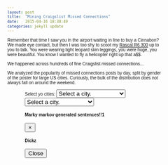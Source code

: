 ```yaml
---
layout: post
title:  "Mining Craigslist Missed Connections"
date:   2015-04-16 18:38:49
categories: jekyll update
---
```


Remember that time I saw you in the airport waiting in line to buy a Cinnabon?
We made eye contact, but then I was too shy to scoot my [Rascal R6 300](http://www.scootaround.com/files/manuals/electricmobility/Electric%20Mobility%20Rascal%20R6%20300,%20R6%20300HD%20Scooter%20Owner%27s%20Manual.pdf "In Ferrari-red.") up to you to talk.
You were wearing tight leopard skin leggings, you were huge, you were beautiful.
You know I wanted to fly a helicopter right up that a$$.


We happened across hundreds of fine Craigslist missed connections...


We analyzed the popularity of missed connections posts by day, split by gender of the poster for large US cities.
Curiously, the bulk of the distribution does not always fall on around the weekend.
<!-- Ugly D3 code from here on out. -->
<dd>
<meta charset="utf-8">
<!-- BOOTSTRAP, JQUERY, D3 -->
<script src="https://ajax.googleapis.com/ajax/libs/jquery/2.1.3/jquery.min.js"></script>
<script src="https://maxcdn.bootstrapcdn.com/bootstrap/3.3.4/js/bootstrap.min.js"></script>
<script src="http://d3js.org/d3.v3.min.js"></script>
<script src="http://labratrevenge.com/d3-tip/javascripts/d3.tip.v0.6.3.js"></script>

<link rel="stylesheet" href="https://maxcdn.bootstrapcdn.com/bootstrap/3.3.4/css/bootstrap.min.css">
<style>
body {
  font: 10px sans-serif;
}
.axis path,
.axis line {
  fill: none;
  stroke: #000;
  shape-rendering: crispEdges;
}

.bar:hover {
  fill: orangered ;
}

.x.axis path {
  display: none;
}

.d3-tip {
  line-height: 1;
  font-weight: bold;
  padding: 12px;
  background: rgba(0, 0, 0, 0.8);
  color: #fff;
  border-radius: 2px;
}

/* Creates a small triangle extender for the tooltip */
.d3-tip:after {
  box-sizing: border-box;
  display: inline;
  font-size: 10px;
  width: 100%;
  line-height: 1;
  color: rgba(0, 0, 0, 0.8);
  content: "\25BC";
  position: absolute;
  text-align: center;
}

/* Style northward tooltips differently */
.d3-tip.n:after {
  margin: -1px 0 0 0;
  top: 100%;
  left: 0;
}
</style>
<div class = "container-fluid" id="top-padded">
  Select yo cities: <select id="select-city">
  <option value="">Select a city.</option>
  <option value="Total">Total</option>
  <option value="atlanta">Atlanta</option>
  <option value="austin">Austin</option>
  <option value="boston">Boston</option>
  <option value="chicago">Windy Shitty (Chicago)</option>
  <option value="dallas">Dallas</option>
  <option value="denver">Denver</option>
  <option value="detroit">Detroit</option>
  <option value="houston">Houston</option>
  <option value="lasvegas">Las Vegas</option>
  <option value="losangeles">Los Angeles</option>
  <option value="miami">Miasma</option>
  <option value="minneapolis">Minneapolis</option>
  <option value="newyork">New York</option>
  <option value="orangecounty">Orange County</option>
  <option value="philadelphia">Philadelphia</option>
  <option value="phoenix">Phoenix</option>
  <option value="portland">Portland</option>
  <option value="raleigh">Raleigh</option>
  <option value="sacramento">Sacramento</option>
  <option value="sandiego">Sand Diego</option>
  <option value="seattle">Seattle</option>
  <option value="sfbay">Man Bay (Bay Area)</option>
  <option value="washingtondc"> Washington DC </option>
</select>
<select id="select-city1">
  <option value="">Select a city.</option>
  <option value="Total">Total</option>
  <option value="atlanta">Atlanta</option>
  <option value="austin">Austin</option>
  <option value="boston">Boston</option>
  <option value="chicago">Windy Shitty (Chicago)</option>
  <option value="dallas">Dallas</option>
  <option value="denver">Denver</option>
  <option value="detroit">Detroit</option>
  <option value="houston">Houston</option>
  <option value="lasvegas">Las Vegas</option>
  <option value="losangeles">Los Angeles</option>
  <option value="miami">Miasma</option>
  <option value="minneapolis">Minneapolis</option>
  <option value="newyork">New York</option>
  <option value="orangecounty">Orange County</option>
  <option value="philadelphia">Philadelphia</option>
  <option value="phoenix">Phoenix</option>
  <option value="portland">Portland</option>
  <option value="raleigh">Raleigh</option>
  <option value="sacramento">Sacramento</option>
  <option value="sandiego">Sand Diego</option>
  <option value="seattle">Seattle</option>
  <option value="sfbay">Man Bay (Bay Area)</option>
  <option value="washingtondc"> Washington DC </option>
</select>
<div id="poopchute">
  <div class="row" id="funk_row">
    <div class="col-sm-12">
      <div id="chute_female" class="panel panel-default">
      </div>
    </div>
  </div>
  <div class="row" id="funk_row">
    <div class="col-sm-12">
      <div id="chute_male" class="panel panel-default">
      </div>
    </div>
  </div>
  <div class="row" id="funk_row">
    <div class="col-sm-12">
      <div id="chute_trans" class="panel panel-default">
      </div>
    </div>
  </div>
</div>
<div id="dickchute">
  <div class="row" id="funk_row">
    <div class="col-sm-6">
      <div id="pbod1" class="panel panel-default">
        <div class="panel-body1">
        </div>
      </div>
    </div>
    <div class="col-sm-6">
      <div id="pbod2" class="panel panel-default">
        <div class="panel-body2">
        </div>
      </div>
    </div>
  </div>
</div>
<h4>Marky markov generated sentences!!1</h4>
<div id="markov-city1">
</div>
<div id="markov-city2">
</div>
</div>
<!-- Button trigger modal -->

<!-- Modal -->
<div class="modal fade" id="myModal" tabindex="-1" role="dialog" aria-labelledby="myModalLabel" aria-hidden="true">
  <div class="modal-dialog">
    <div class="modal-content">
      <div class="modal-header">
        <button type="button" class="close" data-dismiss="modal" aria-label="Close"><span aria-hidden="true">&times;</span></button>
        <h4 class="modal-title" id="myModalLabel">Dickz</h4>
      </div>
      <div class="modal-body">
      </div>
      <div class="modal-footer">
        <button type="button" class="btn btn-default" data-dismiss="modal">Close</button>
      </div>
    </div>
  </div>
</div>
<script>
var something_drawn = false;
$( window ).resize(function() {
  if (something_drawn) {
    $('div#chute_male').empty();
    $('div#chute_female').empty();
    $('div#chute_trans').empty();
    barchart('/data/dookie_craigslist/male_days.csv', '#chute_male', 'Male')
    barchart('/data/dookie_craigslist/female_days.csv', '#chute_female', 'Female')
    barchart('/data/dookie_craigslist/transgender_days.csv', '#chute_trans', 'Transgender')
  }
});

$("#select-city").change(city_dropdown);
$("#select-city1").change(city_dropdown);
// hide that ug shi
d3.select('#pbod1').style('display', 'none').style('cursor', 'pointer').on('click', click_dick)
d3.select('#pbod2').style('display', 'none').style('cursor', 'pointer').on('click', click_dick)
d3.select('#chute_male').style('display', 'none')
d3.select('#chute_female').style('display', 'none')
d3.select('#chute_trans').style('display', 'none')
var city1 = "", city2 = "";

var margin = {top: 40, right: 20, bottom: 30, left: 40},
    width = 560 - margin.left - margin.right,
    height = 300 - margin.top - margin.bottom;

var formatPercent = d3.format(".0%");

var tip = d3.tip()
  .attr('class', 'd3-tip')
  .offset([-10, 0])
  .html(function(d) {
    return "<strong>Frequency:</strong> <span style='color:lightgray'>" + (d.value*100).toFixed(2) + "%</span>"+"<br/><strong>Count:</strong> <span style='color:lightgray'>" + d.count + "</span>";
  })

function click_dick(){
  // Modal
  $('#myModal').modal('show')
  var temp_city = ""
  if (this.id === 'pbod1') {
    temp_city = city1;
  } else {
    temp_city = city2;
  }
  d3.select('#dickforce').remove()
  d3.select("div.modal-body").append("img")
    .attr('src', '/images/craigslist/'+temp_city+'-trigram.png')
    .attr('id', 'dickforce')
}

function city_dropdown() {
    if ($(this)[0].id === 'select-city') {
    if ($(this).val() != "") {
      city1 = $(this).val()
      $('div#markov-city1').empty();

      $.get('/data/dookie_craigslist/marky/'+city1+'.txt.sentences', function(text) {
          var lineNumber = Math.floor(Math.random() * 10000);
          var randomLine = text.split("\n")[lineNumber];
          d3.select('#markov-city1').append("p")
            .style('font-weight', 'bold')
            .text(format_me[city1]);
          d3.select('#markov-city1').append("p")
            .text(randomLine);
      });

      d3.select('#dickforce1').remove()
      d3.select('#pbod1').style('display', '')
      d3.select(".panel-body1").append("img")
        .attr('src', '/images/craigslist/'+city1+'-trigram.png')
        .attr('id', 'dickforce1')
        // .style('width', '150px')
        // .style('height', '150px')

    }
  } else {
    if ($(this).val() != "") {
      city2 = $(this).val()
      d3.select('#dickforce2').remove()
      d3.select('#pbod2').style('display', '')
      d3.select(".panel-body2").append("img")
        .attr('src', '/images/craigslist/'+city2+'-trigram.png')
        .attr('id', 'dickforce2')
        // .style('width', '150px')
        // .style('height', '150px')

  $('div#markov-city2').empty();
  $.get('/data/dookie_craigslist/marky/'+city2+'.txt.sentences', function(text) {
    var lineNumber = Math.floor(Math.random() * 10000);
    var randomLine = text.split("\n")[lineNumber];
    d3.select('#markov-city2').append("p")
      .style('font-weight', 'bold')
      .text(format_me[city2]);
    d3.select('#markov-city2').append("p")
      .text(randomLine);
  });
    }
  }
  if (city1 == city2) {
    d3.select('#dickforce1').remove()
    d3.select('#dickforce2').remove()
    d3.select('#pbod1').style('display', '')
    d3.select('#pbod2').style('display', 'none')
    d3.select(".panel-body1").append("img")
      .attr('src', '/images/craigslist/'+city1+'-trigram.png')
      .attr('id', 'dickforce1')
  }
  something_drawn = true;
  // Take out anything if its there
  $('div#chute_male').empty();
  $('div#chute_female').empty();
  $('div#chute_trans').empty();
  // display that shit with borders (which were hidden)
  d3.select('#chute_male').style('display', '')
  d3.select('#chute_female').style('display', '')
  d3.select('#chute_trans').style('display', '')
  // Pop with new shit
  barchart('/data/dookie_craigslist/male_days.csv', '#chute_male', 'Male')
  barchart('/data/dookie_craigslist/female_days.csv', '#chute_female', 'Female')
  barchart('/data/dookie_craigslist/transgender_days.csv', '#chute_trans', 'Transgender')

}

format_me = {"Total":"Total","atlanta":"Atlanta","austin":"Austin","boston":"Boston","chicago":"Chicago","dallas":"Dallas","denver":"Denver","detroit":"Detroit","houston":"Houston","lasvegas":"Las Vegas","losangeles":"Los Angeles","miami":"Miasma","minneapolis":"Minneapolis","newyork":"New York","orangecounty":"Orange County","philadelphia":"Philadelphia","phoenix":"Phoenix","portland":"Portland","raleigh":"Raleigh","sacramento":"Sacramento","sandiego":"Sand Diego","seattle":"Seattle","sfbay":"Bay Area","washingtondc":"Washington DC" }

function get_pop_str(data, city){
  ret_str = " "
  var ind = (city === city1) ? 0 : 1;
  if (city1 === "") { ind = 0; }
  var city_pop = d3.sum( data.map(function(d){ console.log(d.cities); return d.cities[ind].count; } ));
  return ": " + city_pop;
}

function barchart(filename, divname, title){

  width = $(divname).width() - margin.left - margin.right,
  height = 300 - margin.top - margin.bottom;

  // Must do once pages is drawn
  var x0 = d3.scale.ordinal()
      .rangeRoundBands([0, width], .3);

  var x1 = d3.scale.ordinal();

  var y = d3.scale.linear()
      .range([height, 0]);

  var xAxis = d3.svg.axis()
      .scale(x0)
      .orient("bottom");

  var yAxis = d3.svg.axis()
      .scale(y)
      .orient("left")
      .tickFormat(formatPercent);


  var color = d3.scale.ordinal().range(['#67a9cf', '#ef8a62'])
  // var color_scale = d3.scale.ordinal().range(["#8aa236", "#7a296a", "#27576b", "#AA7539"]);
  var svg = d3.select(divname).append("svg")
      .attr("width", width + margin.left + margin.right)
      .attr("height", height + margin.top + margin.bottom)
    .append("g")
      .attr("transform", "translate(" + margin.left + "," + margin.top + ")");

  svg.call(tip);
  var both_data = [];
  var max_count = 0;
  var max_freq = 0.0;
  d3.csv(filename, function(error, data) {
    if (data.length === 0 && data1.length === 0){
       svg.append("g")
          .attr("class", "x axis")
          .attr("transform", "translate(0," + height + ")")
          .call(xAxis);
    } else {
      var cityNames = d3.keys(data[0]).filter(function(key) { return key !== "Day" && (key === city2 || key === city1); });

      data.forEach(function(d) {
        d.cities = cityNames.map(function(name) { return {name: name, value:+d[name], count:+d[name+'_count']};   });
      });
      console.log(data)

      x0.domain(data.map(function(d) { return d.Day; }));
      x1.domain(cityNames).rangeRoundBands([0, x0.rangeBand()]);
      y.domain([0, d3.max(data, function(d) { return d3.max(d.cities, function(d) { return d.value; }); })]);

      svg.append("g")
          .attr("class", "x axis")
          .attr("transform", "translate(0," + height + ")")
          .call(xAxis);
      svg.append("g")
          .attr("class", "y axis")
          .call(yAxis)
        .append("text")
          .attr("transform", "rotate(-90)")
          .attr("y", 6)
          .attr("dy", ".71em")
          .style("text-anchor", "end")
          .text("Population");

      svg.append('text')
        .attr('y', -15)
        .attr('x', width/2)
        .text(title)
        .style('text-anchor', 'middle')
        .style('font-size', 20)
        .style('font-weight', 'bold')

      var day = svg.selectAll(".day")
          .data(data)
        .enter().append("g")
          .attr("class", "g")
          .attr("transform", function(d) { return "translate(" + x0(d.Day) + ",0)"; });

      day.selectAll("rect")
          .data(function(d) { return d.cities; })
        .enter().append("rect")
          .attr("width", x1.rangeBand())
          .attr("x", function(d) { return x1(d.name); })
          .attr("y", function(d) { return y(d.value); })
          .attr("height", function(d) { return height - y(d.value); })
          .style("fill", function(d) { return color(d.name); })
          .on('mouseover', tip.show)
          .on('mouseout', tip.hide);

      var legend = svg.selectAll(".legend")
          .data(cityNames.slice().reverse())
        .enter().append("g")
          .attr("class", "legend")
          .attr("transform", function(d, i) { return "translate(0," + (i * 20)  + ")"; });

      legend.append("rect")
          .attr("x", width - 18)
          .attr("width", 18)
          .attr("height", 18)
          .style("fill", color);

      legend.append("text")
          .attr("x", width - 24)
          .attr("y", 9)
          .attr("dy", ".35em")
          .style("text-anchor", "end")
          .text(function(d) { return format_me[d] + get_pop_str(data, d); });
    }
  });
}

function type(d) {
  d.frequency = +d.frequency;
  return d;
}
</script>
</dd>

